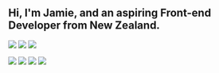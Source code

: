 <h2>Hi, I'm Jamie, and an aspiring Front-end Developer from New Zealand.</h2>

<a href="#"><img src="https://img.shields.io/badge/Linux-FCC624?style=for-the-badge&logo=linux&logoColor=black"/></a>
<a href="#"><img src="https://img.shields.io/badge/Windows-0078D6?style=for-the-badge&logo=windows&logoColor=white"/></a>
<a href="#"><img src="https://img.shields.io/badge/GIT-E44C30?style=for-the-badge&logo=git&logoColor=white"/></a>
<!-- <a href="#"><img src="https://img.shields.io/badge/GNU%20Bash-4EAA25?style=for-the-badge&logo=GNU%20Bash&logoColor=white"/></a> -->
<!-- <a href="#"><img src="https://img.shields.io/badge/powershell-5391FE?style=for-the-badge&logo=powershell&logoColor=white"/></a> -->


<a href="https://www.w3.org/standards/webdesign/htmlcss.html"><img src="https://img.shields.io/badge/HTML5-E34F26?style=for-the-badge&logo=html5&logoColor=white"/></a>
<a href="https://www.w3.org/standards/webdesign/htmlcss.html"><img src="https://img.shields.io/badge/CSS3-1572B6?style=for-the-badge&logo=css3&logoColor=white"/></a>
<a href="https://www.w3.org/standards/webdesign/script.html"><img src="https://img.shields.io/badge/Sass-CC6699?style=for-the-badge&logo=sass&logoColor=white"/></a>
<a href="https://www.w3.org/standards/webdesign/script.html"><img src="https://img.shields.io/badge/JavaScript-F7DF1E?style=for-the-badge&logo=javascript&logoColor=black"/></a>
